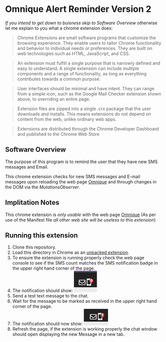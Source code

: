 # Omnique Alert Reminder Version 2

_If you intend to get down to buisness skip to Software Overview_ otherwise let me explain to you what a chrome extension does:

> Chrome Extensions are small software programs that customize the browsing experience. They enable users to tailor Chrome functionality and behavior to individual needs or preferences. They are built on web technologies such as HTML, JavaScript, and CSS.

> An extension must fulfill a single purpose that is narrowly defined and easy to understand. A single extension can include multiple components and a range of functionality, as long as everything contributes towards a common purpose.

> User interfaces should be minimal and have intent. They can range from a simple icon, such as the Google Mail Checker extension shown above, to overriding an entire page.

> Extension files are zipped into a single .crx package that the user downloads and installs. This means extensions do not depend on content from the web, unlike ordinary web apps.

> Extensions are distributed through the Chrome Developer Dashboard and published to the Chrome Web Store

## Software Overview

The purpose of this program is to remind the user that they have new SMS messages and Email.

This chrome extension checks for new SMS messages and E-mail messages upon reloading the web page [Omnique](https://app.omnique.com/) and through changes in the DOM via the _MutationsObserver_.

## Implitation Notes

This chrome extension is _only usable_ with the web page [Omnique](https://app.omnique.com/) (As per use of the Manifest file _all other web site will be useless to this extension_)

## Running this extension

1. Clone this repository.
2. Load this directory in Chrome as an [unpacked extension](https://developer.chrome.com/docs/extensions/mv3/getstarted/development-basics/#load-unpacked).
3. To ensure the extension is running properly check the web page console to see if the SMS count matches the SMS notification badge in the upper right hand corner of the page.
4. The notification should show: ![SMS notification badge](zeroMessage.png)
5. Send a test text message to the chat.
6. Wait for the message to be marked as received in the upper right hand corner of the page.
7. The notification should now show: ![New SMS](newMessage.png)
8. Refresh the page, if the extension is working properly the chat window should open displaying the new Message in a new tab.
